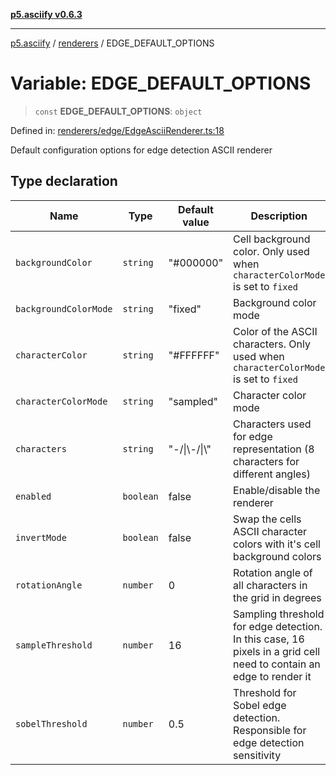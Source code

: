 [**p5.asciify v0.6.3**](../../../README.md)

***

[p5.asciify](../../../globals.md) / [renderers](../README.md) / EDGE\_DEFAULT\_OPTIONS

# Variable: EDGE\_DEFAULT\_OPTIONS

> `const` **EDGE\_DEFAULT\_OPTIONS**: `object`

Defined in: [renderers/edge/EdgeAsciiRenderer.ts:18](https://github.com/humanbydefinition/p5-asciify/blob/43b7b0b0d976fb53040ff3a56f702a43d4eee882/src/lib/renderers/edge/EdgeAsciiRenderer.ts#L18)

Default configuration options for edge detection ASCII renderer

## Type declaration

| Name | Type | Default value | Description | Defined in |
| ------ | ------ | ------ | ------ | ------ |
| <a id="backgroundcolor"></a> `backgroundColor` | `string` | "#000000" | Cell background color. Only used when `characterColorMode` is set to `fixed` | [renderers/edge/EdgeAsciiRenderer.ts:28](https://github.com/humanbydefinition/p5-asciify/blob/43b7b0b0d976fb53040ff3a56f702a43d4eee882/src/lib/renderers/edge/EdgeAsciiRenderer.ts#L28) |
| <a id="backgroundcolormode"></a> `backgroundColorMode` | `string` | "fixed" | Background color mode | [renderers/edge/EdgeAsciiRenderer.ts:30](https://github.com/humanbydefinition/p5-asciify/blob/43b7b0b0d976fb53040ff3a56f702a43d4eee882/src/lib/renderers/edge/EdgeAsciiRenderer.ts#L30) |
| <a id="charactercolor"></a> `characterColor` | `string` | "#FFFFFF" | Color of the ASCII characters. Only used when `characterColorMode` is set to `fixed` | [renderers/edge/EdgeAsciiRenderer.ts:24](https://github.com/humanbydefinition/p5-asciify/blob/43b7b0b0d976fb53040ff3a56f702a43d4eee882/src/lib/renderers/edge/EdgeAsciiRenderer.ts#L24) |
| <a id="charactercolormode"></a> `characterColorMode` | `string` | "sampled" | Character color mode | [renderers/edge/EdgeAsciiRenderer.ts:26](https://github.com/humanbydefinition/p5-asciify/blob/43b7b0b0d976fb53040ff3a56f702a43d4eee882/src/lib/renderers/edge/EdgeAsciiRenderer.ts#L26) |
| <a id="characters"></a> `characters` | `string` | "-/\|\\-/\|\\" | Characters used for edge representation (8 characters for different angles) | [renderers/edge/EdgeAsciiRenderer.ts:22](https://github.com/humanbydefinition/p5-asciify/blob/43b7b0b0d976fb53040ff3a56f702a43d4eee882/src/lib/renderers/edge/EdgeAsciiRenderer.ts#L22) |
| <a id="enabled"></a> `enabled` | `boolean` | false | Enable/disable the renderer | [renderers/edge/EdgeAsciiRenderer.ts:20](https://github.com/humanbydefinition/p5-asciify/blob/43b7b0b0d976fb53040ff3a56f702a43d4eee882/src/lib/renderers/edge/EdgeAsciiRenderer.ts#L20) |
| <a id="invertmode"></a> `invertMode` | `boolean` | false | Swap the cells ASCII character colors with it's cell background colors | [renderers/edge/EdgeAsciiRenderer.ts:32](https://github.com/humanbydefinition/p5-asciify/blob/43b7b0b0d976fb53040ff3a56f702a43d4eee882/src/lib/renderers/edge/EdgeAsciiRenderer.ts#L32) |
| <a id="rotationangle"></a> `rotationAngle` | `number` | 0 | Rotation angle of all characters in the grid in degrees | [renderers/edge/EdgeAsciiRenderer.ts:38](https://github.com/humanbydefinition/p5-asciify/blob/43b7b0b0d976fb53040ff3a56f702a43d4eee882/src/lib/renderers/edge/EdgeAsciiRenderer.ts#L38) |
| <a id="samplethreshold"></a> `sampleThreshold` | `number` | 16 | Sampling threshold for edge detection. In this case, 16 pixels in a grid cell need to contain an edge to render it | [renderers/edge/EdgeAsciiRenderer.ts:36](https://github.com/humanbydefinition/p5-asciify/blob/43b7b0b0d976fb53040ff3a56f702a43d4eee882/src/lib/renderers/edge/EdgeAsciiRenderer.ts#L36) |
| <a id="sobelthreshold"></a> `sobelThreshold` | `number` | 0.5 | Threshold for Sobel edge detection. Responsible for edge detection sensitivity | [renderers/edge/EdgeAsciiRenderer.ts:34](https://github.com/humanbydefinition/p5-asciify/blob/43b7b0b0d976fb53040ff3a56f702a43d4eee882/src/lib/renderers/edge/EdgeAsciiRenderer.ts#L34) |
